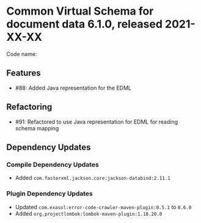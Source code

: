 # Common Virtual Schema for document data 6.1.0, released 2021-XX-XX

Code name:

## Features

* #88: Added Java representation for the EDML

## Refactoring

* #91: Refactored to use Java representation for EDML for reading schema mapping

## Dependency Updates

### Compile Dependency Updates

* Added `com.fasterxml.jackson.core:jackson-databind:2.11.1`

### Plugin Dependency Updates

* Updated `com.exasol:error-code-crawler-maven-plugin:0.5.1` to `0.6.0`
* Added `org.projectlombok:lombok-maven-plugin:1.18.20.0`

